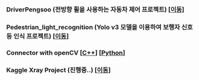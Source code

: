 
### DriverPengsoo (전방향 휠을 사용하는 자동차 제어 프로젝트) [[이동](https://github.com/HyungJoo-Kwon/project/tree/main/DriverPengsoo)]

### Pedestrian_light_recognition (Yolo v3 모델을 이용하여 보행자 신호등 인식 프로젝트) [[이동](https://github.com/HyungJoo-Kwon/project/tree/main/Pedestrian_light_recognition)] 
 
### Connector with openCV [[C++](https://github.com/HyungJoo-Kwon/project/tree/main/connector/C%2B%2B)] [[Python](https://github.com/HyungJoo-Kwon/project/tree/main/connector/python)]

### Kaggle Xray Project (진행중..) [[이동](https://github.com/HyungJoo-Kwon/project/tree/main/DriverPengsoo)]
